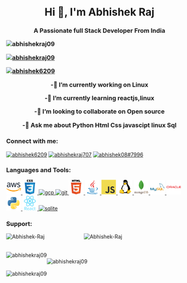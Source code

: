 <h1 align="center">Hi 👋, I'm Abhishek Raj</h1>
<h3 align="center">A Passionate full Stack Developer From India

<p align="left"> <img src="https://komarev.com/ghpvc/?username=abhishekraj09&label=Profile%20views&color=0e75b6&style=flat" alt="abhishekraj09" /> </p>

<p align="left"> <a href="https://github.com/ryo-ma/github-profile-trophy"><img src="https://github-profile-trophy.vercel.app/?username=abhishekraj09" alt="abhishekraj09" /></a> </p>

<p align="left"> <a href="https://twitter.com/abhishek6209" target="blank"><img src="https://img.shields.io/twitter/follow/abhishek6209?logo=twitter&style=for-the-badge" alt="abhishek6209" /></a> </p>
  
-🔭 I’m currently working on **Linux**
  
 -🌱 I’m currently learning **reactjs,linux**
  
-👯 I’m looking to collaborate on **Open source**
  
-💬 Ask me about **Python Html Css javascipt linux Sql**

<h3 align="left">Connect with me:</h3>
<p align="left">
<a href="https://twitter.com/abhishek6209" target="blank"><img align="center" src="https://raw.githubusercontent.com/rahuldkjain/github-profile-readme-generator/master/src/images/icons/Social/twitter.svg" alt="abhishek6209" height="30" width="40" /></a>
<a href="https://linkedin.com/in/abhishekraj707" target="blank"><img align="center" src="https://raw.githubusercontent.com/rahuldkjain/github-profile-readme-generator/master/src/images/icons/Social/linked-in-alt.svg" alt="abhishekraj707" height="30" width="40" /></a>
<a href="https://discord.gg/abhishek08#7996" target="blank"><img align="center" src="https://raw.githubusercontent.com/rahuldkjain/github-profile-readme-generator/master/src/images/icons/Social/discord.svg" alt="abhishek08#7996" height="30" width="40" /></a>
</p>

<h3 align="left">Languages and Tools:</h3>
<p align="left"> <a href="https://aws.amazon.com" target="_blank" rel="noreferrer"> <img src="https://raw.githubusercontent.com/devicons/devicon/master/icons/amazonwebservices/amazonwebservices-original-wordmark.svg" alt="aws" width="40" height="40"/> </a> <a href="https://www.w3schools.com/css/" target="_blank" rel="noreferrer"> <img src="https://raw.githubusercontent.com/devicons/devicon/master/icons/css3/css3-original-wordmark.svg" alt="css3" width="40" height="40"/> </a> <a href="https://cloud.google.com" target="_blank" rel="noreferrer"> <img src="https://www.vectorlogo.zone/logos/google_cloud/google_cloud-icon.svg" alt="gcp" width="40" height="40"/> </a> <a href="https://git-scm.com/" target="_blank" rel="noreferrer"> <img src="https://www.vectorlogo.zone/logos/git-scm/git-scm-icon.svg" alt="git" width="40" height="40"/> </a> <a href="https://www.w3.org/html/" target="_blank" rel="noreferrer"> <img src="https://raw.githubusercontent.com/devicons/devicon/master/icons/html5/html5-original-wordmark.svg" alt="html5" width="40" height="40"/> </a> <a href="https://www.java.com" target="_blank" rel="noreferrer"> <img src="https://raw.githubusercontent.com/devicons/devicon/master/icons/java/java-original.svg" alt="java" width="40" height="40"/> </a> <a href="https://developer.mozilla.org/en-US/docs/Web/JavaScript" target="_blank" rel="noreferrer"> <img src="https://raw.githubusercontent.com/devicons/devicon/master/icons/javascript/javascript-original.svg" alt="javascript" width="40" height="40"/> </a> <a href="https://www.linux.org/" target="_blank" rel="noreferrer"> <img src="https://raw.githubusercontent.com/devicons/devicon/master/icons/linux/linux-original.svg" alt="linux" width="40" height="40"/> </a> <a href="https://www.mongodb.com/" target="_blank" rel="noreferrer"> <img src="https://raw.githubusercontent.com/devicons/devicon/master/icons/mongodb/mongodb-original-wordmark.svg" alt="mongodb" width="40" height="40"/> </a> <a href="https://www.mysql.com/" target="_blank" rel="noreferrer"> <img src="https://raw.githubusercontent.com/devicons/devicon/master/icons/mysql/mysql-original-wordmark.svg" alt="mysql" width="40" height="40"/> </a> <a href="https://www.oracle.com/" target="_blank" rel="noreferrer"> <img src="https://raw.githubusercontent.com/devicons/devicon/master/icons/oracle/oracle-original.svg" alt="oracle" width="40" height="40"/> </a> <a href="https://www.python.org" target="_blank" rel="noreferrer"> <img src="https://raw.githubusercontent.com/devicons/devicon/master/icons/python/python-original.svg" alt="python" width="40" height="40"/> </a> <a href="https://reactjs.org/" target="_blank" rel="noreferrer"> <img src="https://raw.githubusercontent.com/devicons/devicon/master/icons/react/react-original-wordmark.svg" alt="react" width="40" height="40"/> </a> <a href="https://www.sqlite.org/" target="_blank" rel="noreferrer"> <img src="https://www.vectorlogo.zone/logos/sqlite/sqlite-icon.svg" alt="sqlite" width="40" height="40"/> </a> </p>

<h3 align="left">Support:</h3>
<p><a href="https://www.buymeacoffee.com/Abhishek-Raj"> <img align="left" src="https://cdn.buymeacoffee.com/buttons/v2/default-yellow.png" height="50" width="210" alt="Abhishek-Raj" /></a><a href="https://ko-fi.com/Abhishek-Raj"> <img align="left" src="https://cdn.ko-fi.com/cdn/kofi3.png?v=3" height="50" width="210" alt="Abhishek-Raj" /></a></p><br><br>

<p><img align="left" src="https://github-readme-stats.vercel.app/api/top-langs?username=abhishekraj09&show_icons=true&locale=en&layout=compact" alt="abhishekraj09" /></p>

<p>&nbsp;<img align="center" src="https://github-readme-stats.vercel.app/api?username=abhishekraj09&show_icons=true&locale=en" alt="abhishekraj09" /></p>

<p><img align="center" src="https://github-readme-streak-stats.herokuapp.com/?user=abhishekraj09&" alt="abhishekraj09" /></p>
